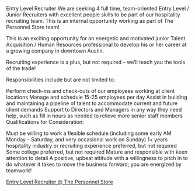 Entry Level Recruiter
We are seeking 4 full time, team-oriented Entry Level / Junior Recruiters with excellent people skills to be part of our hospitality recruiting team. This is an internal opportunity working as part of The Personnel Store team!

This is an exciting opportunity for an energetic and motivated junior Talent Acquisition / Human Resources professional to develop his or her career at a growing company in downtown Austin.

Recruiting experience is a plus, but not required – we’ll teach you the tools of the trade!

Responsibilities include but are not limited to:

Perform check-ins and check-outs of our employees working at client locations
Manage and schedule 15-25 employees per day
Assist in building and maintaining a pipeline of talent to accommodate current and future client demands
Support to Directors and Managers in any way they need help, such as fill in hours as needed to relieve more senior staff members
Qualifications for Consideration:

Must be willing to work a flexible schedule (including some early AM Monday – Saturday, and very occasional work on Sunday)
1+ years hospitality industry or recruiting experience preferred, but not required
Some college preferred, but not required
Mature and responsible with keen attention to detail
A positive, upbeat attitude with a willingness to pitch in to do whatever it takes to move the business forward; you are energized by teamwork!

[Entry Level Recruiter @ The Personnel Store](http://www.thepersonnelstore.com/entry-level-recruiter/)
